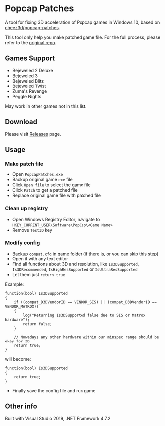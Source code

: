 # Popcap Patches

A tool for fixing 3D acceleration of Popcap games in Windows 10, based on [cheez3d/popcap-patches](https://github.com/cheez3d/popcap-patches/).

This tool only help you make patched game file. For the full process, please refer to the [original repo](https://github.com/cheez3d/popcap-patches/tree/master/popcap-games/bejeweled-3).

## Games Support
- Bejeweled 2 Deluxe
- Bejeweled 3
- Bejeweled Blitz
- Bejeweled Twist
- Zuma's Revenge
- Peggle Nights

May work in other games not in this list.

## Download
Please visit [Releases](https://github.com/the1812/Popcap-Patches/releases) page.

## Usage

### Make patch file
- Open `PopcapPatches.exe`
- Backup original game `exe` file
- Click `Open file` to select the game file
- Click `Patch` to get a patched file
- Replace original game file with patched file

### Clean up registry
- Open Windows Registry Editor, navigate to `HKEY_CURRENT_USER\Software\PopCap\<Game Name>`
- Remove `Test3D` key

### Modify config
- Backup `compat.cfg` in game folder (if there is, or you can skip this step)
- Open it with any text editor
- Find all functions about 3D and resolution, like `Is3DSupported`, `Is3DRecommended`, `IsHighResSupported` or `IsUltraResSupported`
- Let them just `return true`

Example:
```
function(bool) Is3DSupported
{
	if ((compat_D3DVendorID == VENDOR_SIS) || (compat_D3DVendorID == VENDOR_MATROX))
	{
		log("Returning Is3DSupported false due to SIS or Matrox hardware");
		return false;
	}

	// Nowadays any other hardware within our minspec range should be okay for 3D
	return true;
}
```
will become:
```
function(bool) Is3DSupported
{
	return true;
}
```
- Finally save the config file and run game

## Other info
Built with Visual Studio 2019, .NET Framework 4.7.2